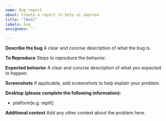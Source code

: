 ```yaml
---
name: Bug report
about: Create a report to help us improve
title: "[BuG]"
labels: bug
assignees: ''

---
```


**Describe the bug**
A clear and concise description of what the bug is.

**To Reproduce**
Steps to reproduce the behavior:

**Expected behavior**
A clear and concise description of what you expected to happen.

**Screenshots**
If applicable, add screenshots to help explain your problem.

**Desktop (please complete the following information):**
 - platform[e.g. replit]


**Additional context**
Add any other context about the problem here.
